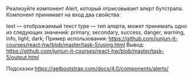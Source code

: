 Реализуйте компонент Alert, который отрисовывает алерт бутстрапа. Компонент принимает на вход два свойства:

text — отображаемый текст
type — тип алерта, может принимать одно из следующих значений: primary, secondary, success, danger, warning, info, light, dark;
Пример использования: https://github.com/junjun-it-courses/react-hw/blob/master/task-5/using.html
Вывод: https://github.com/junjun-it-courses/react-hw/blob/master/task-5/output.html



Подсказки
https://getbootstrap.com/docs/4.0/components/alerts/
